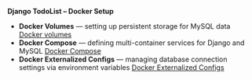 **Django TodoList – Docker Setup**

- **Docker Volumes** — setting up persistent storage for MySQL data [Docker volumes](https://github.com/programer-orest/Docker_volume)  
- **Docker Compose** — defining multi-container services for Django and MySQL [Docker Compose](https://github.com/programer-orest/Docker_compose)  
- **Docker Externalized Configs** — managing database connection settings via environment variables [Docker Externalized Configs](https://github.com/programer-orest/Docker_Externalized_configs)
